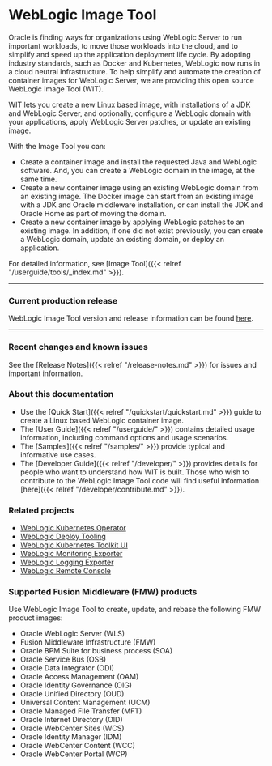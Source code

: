 # WebLogic Image Tool

Oracle is finding ways for organizations using WebLogic Server to run important workloads, to move those workloads into
the cloud, and to simplify and speed up the application deployment life cycle. By adopting industry standards, such as Docker
and Kubernetes, WebLogic now runs in a cloud neutral infrastructure.  To help simplify and automate the creation of
container images for WebLogic Server, we are providing this open source WebLogic Image Tool (WIT).  

WIT lets you create a new Linux based image, with installations of a JDK and WebLogic Server, and optionally,
configure a WebLogic domain with your applications, apply WebLogic Server patches, or update an existing image.


With the Image Tool you can:

* Create a container image and install the requested Java and WebLogic software. And, you can create a
WebLogic domain in the image, at the same time.
* Create a new container image using an existing WebLogic domain from an existing image. The Docker
image can start from an existing image with a JDK and Oracle middleware installation, or can install
the JDK and Oracle Home as part of moving the domain.
* Create a new container image by applying WebLogic patches to an existing image. In addition,
 if one did not exist previously, you can create a WebLogic domain, update an existing domain, or deploy an application.

For detailed information, see [Image Tool]({{< relref "/userguide/tools/_index.md" >}}).

***
### Current production release

WebLogic Image Tool version and release information can be found [here](https://github.com/oracle/weblogic-image-tool/releases).

***
### Recent changes and known issues

See the [Release Notes]({{< relref "/release-notes.md" >}}) for issues and important information.


### About this documentation

* Use the [Quick Start]({{< relref "/quickstart/quickstart.md" >}}) guide to create a Linux based WebLogic container image.
* The [User Guide]({{< relref "/userguide/" >}}) contains detailed usage information, including command options and usage scenarios.
* The [Samples]({{< relref "/samples/" >}}) provide typical and informative use cases.
* The [Developer Guide]({{< relref "/developer/" >}}) provides details for people who want to understand how WIT is built. Those
who wish to contribute to the WebLogic Image Tool code will find useful information [here]({{< relref "/developer/contribute.md" >}}).


### Related projects

* [WebLogic Kubernetes Operator](https://oracle.github.io/weblogic-kubernetes-operator/)
* [WebLogic Deploy Tooling](https://oracle.github.io/weblogic-deploy-tooling/)
* [WebLogic Kubernetes Toolkit UI](https://oracle.github.io/weblogic-toolkit-ui/)
* [WebLogic Monitoring Exporter](https://github.com/oracle/weblogic-monitoring-exporter)
* [WebLogic Logging Exporter](https://github.com/oracle/weblogic-logging-exporter)
* [WebLogic Remote Console](https://oracle.github.io/weblogic-remote-console/)

### Supported Fusion Middleware (FMW) products
Use WebLogic Image Tool to create, update, and rebase the following FMW product images:

* Oracle WebLogic Server (WLS)
* Fusion Middleware Infrastructure (FMW)
* Oracle BPM Suite for business process (SOA)
* Oracle Service Bus (OSB)
* Oracle Data Integrator (ODI)
* Oracle Access Management (OAM)
* Oracle Identity Governance (OIG)
* Oracle Unified Directory (OUD)
* Universal Content Management (UCM)
* Oracle Managed File Transfer (MFT)
* Oracle Internet Directory (OID)
* Oracle WebCenter Sites (WCS)
* Oracle Identity Manager (IDM)
* Oracle WebCenter Content (WCC)
* Oracle WebCenter Portal (WCP)
